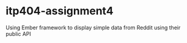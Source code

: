 # itp404-assignment4
Using Ember framework to display simple data from Reddit using their public API
